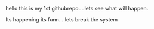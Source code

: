 hello this is my 1st githubrepo....lets see what will happen.

Its happening its funn....lets break the system
